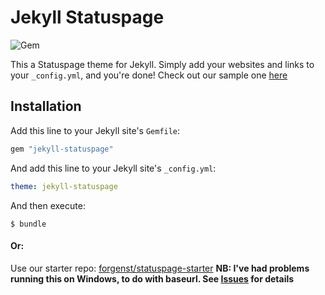 # Jekyll Statuspage

![Gem](https://img.shields.io/gem/v/jekyll-statuspage?color=red&label=theme%20gem&logo=jekyll&logoColor=red)

This a Statuspage theme for Jekyll. Simply add your websites and links to your `_config.yml`, and you're done! Check out our sample one [here](https://github.com/forgenst/statuspage-starter/_config.yml)

## Installation

Add this line to your Jekyll site's `Gemfile`:

```ruby
gem "jekyll-statuspage"
```

And add this line to your Jekyll site's `_config.yml`:

```yaml
theme: jekyll-statuspage
```

And then execute:

```
$ bundle
```

#### Or:

Use our starter repo: [forgenst/statuspage-starter](https://github.com/forgenst/statuspage-starter)
**NB: I've had problems running this on Windows, to do with baseurl. See [Issues](https://github.com/forgenst/jekyll-statuspage/issues/3) for details**
